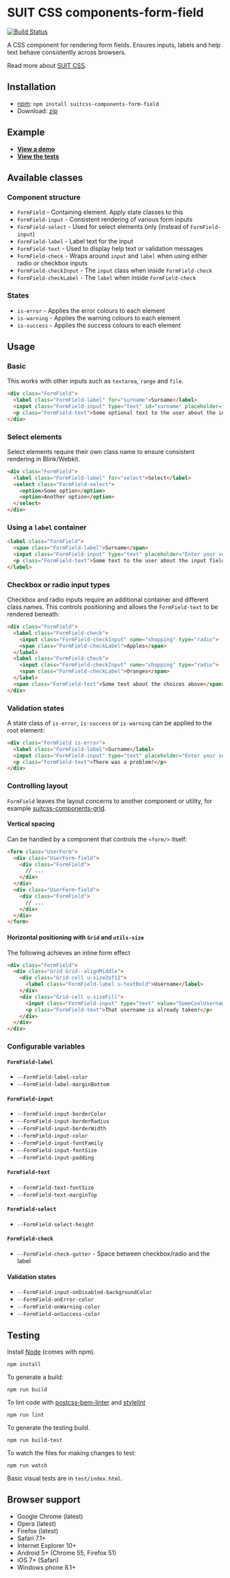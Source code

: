 # SUIT CSS components-form-field

[![Build Status](https://travis-ci.org/simonsmith/suitcss-components-form-field.svg?branch=master)](https://travis-ci.org/simonsmith/suitcss-components-form-field)

A CSS component for rendering form fields. Ensures inputs, labels and help text
behave consistently across browsers.

Read more about [SUIT CSS](https://github.com/suitcss/suit/).

## Installation

* [npm](http://npmjs.org/): `npm install suitcss-components-form-field`
* Download: [zip](https://github.com/simonsmith/suitcss-components-form-field/releases/latest)

## Example

* [**View a demo**](https://simonsmith.io/suitcss-components-form-field/test/demo.html)
* [**View the tests**](https://simonsmith.io/suitcss-components-form-field/test/index.html)

## Available classes

### Component structure

* `FormField` - Containing element. Apply state classes to this
* `FormField-input` - Consistent rendering of various form inputs
* `FormField-select` - Used for select elements only (instead of `FormField-input`)
* `FormField-label` - Label text for the input
* `FormField-text` - Used to display help text or validation messages
* `FormField-check` - Wraps around `input` and `label` when using either radio
  or checkbox inputs
* `FormField-checkInput` - The `input` class when inside `FormField-check`
* `FormField-checkLabel` - The `label` when inside `FormField-check`

### States

* `is-error` - Applies the error colours to each element
* `is-warning` - Applies the warning colours to each element
* `is-success` - Applies the success colours to each element

## Usage

### Basic

This works with other inputs such as `textarea`, `range` and `file`.

```html
<div class="FormField">
  <label class="FormField-label" for="surname">Surname</label>
  <input class="FormField-input" type="text" id="surname" placeholder="Enter your surname">
  <p class="FormField-text">Some optional text to the user about the input field</p>
</div>
```

### Select elements

Select elements require their own class name to ensure consistent rendering in
Blink/Webkit.

```html
<div class="FormField">
  <label class="FormField-label" for="select">Select</label>
  <select class="FormField-select">
    <option>Some option</option>
    <option>Another option</option>
  </select>
</div>
```

### Using a `label` container

```html
<label class="FormField">
  <span class="FormField-label">Surname</span>
  <input class="FormField-input" type="text" placeholder="Enter your surname">
  <p class="FormField-text">Some text to the user about the input field</p>
</label>
```

### Checkbox or radio input types

Checkbox and radio inputs require an additional container and different class names.
This controls positioning and allows the `FormField-text` to be rendered beneath:

```html
<div class="FormField">
  <label class="FormField-check">
    <input class="FormField-checkInput" name="shopping" type="radio">
    <span class="FormField-checkLabel">Apples</span>
  </label>
  <label class="FormField-check">
    <input class="FormField-checkInput" name="shopping" type="radio">
    <span class="FormField-checkLabel">Oranges</span>
  </label>
  <span class="FormField-text">Some text about the choices above</span>
</div>
```

### Validation states

A state class of `is-error`, `is-success` or `is-warning` can be applied to the
root element:

```html
<div class="FormField is-error">
  <label class="FormField-label">Surname</label>
  <input class="FormField-input" type="text" placeholder="Enter your surname">
  <p class="FormField-text">There was a problem!</p>
</div>
```

### Controlling layout

`FormField` leaves the layout concerns to another component or utility, for
example [suitcss-components-grid](https://github.com/suitcss/components-grid).

#### Vertical spacing

Can be handled by a component that controls the `<form/>` itself:

```html
<form class="UserForm">
  <div class="UserForm-field">
    <div class="FormField">
      // ...
    </div>
  </div>
  <div class="UserForm-field">
    <div class="FormField">
      // ...
    </div>
  </div>
</form>
```

#### Horizontal positioning with `Grid` and `utils-size`

The following achieves an inline form effect

```html
<div class="FormField">
  <div class="Grid Grid--alignMiddle">
    <div class="Grid-cell u-size2of12">
      <label class="FormField-label u-textBold">Username</label>
    </div>
    <div class="Grid-cell u-sizeFill">
      <input class="FormField-input" type="text" value="SomeCoolUsername">
      <p class="FormField-text">That username is already taken!</p>
    </div>
  </div>
</div>
```

### Configurable variables

#### `FormField-label`

* `--FormField-label-color`
* `--FormField-label-marginBottom`

#### `FormField-input`

* `--FormField-input-borderColor`
* `--FormField-input-borderRadius`
* `--FormField-input-borderWidth`
* `--FormField-input-color`
* `--FormField-input-fontFamily`
* `--FormField-input-fontSize`
* `--FormField-input-padding`

#### `FormField-text`

* `--FormField-text-fontSize`
* `--FormField-text-marginTop`

#### `FormField-select`

* `--FormField-select-height`

#### `FormField-check`

* `--FormField-check-gutter` - Space between checkbox/radio and the label

#### Validation states

* `--FormField-input-onDisabled-backgroundColor`
* `--FormField-onError-color`
* `--FormField-onWarning-color`
* `--FormField-onSuccess-color`

## Testing

Install [Node](http://nodejs.org) (comes with npm).

```
npm install
```

To generate a build:

```
npm run build
```

To lint code with [postcss-bem-linter](https://github.com/postcss/postcss-bem-linter) and [stylelint](http://stylelint.io/)

```
npm run lint
```

To generate the testing build.

```
npm run build-test
```

To watch the files for making changes to test:

```
npm run watch
```

Basic visual tests are in `test/index.html`.

## Browser support

* Google Chrome (latest)
* Opera (latest)
* Firefox (latest)
* Safari 7.1+
* Internet Explorer 10+
* Android 5+ (Chrome 55, Firefox 51)
* iOS 7+ (Safari)
* Windows phone 8.1+
